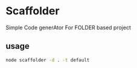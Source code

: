 # Scaffolder
Simple Code generAtor For FOLDER based project
## usage
```bash
node scaffolder -d . -t default
```
